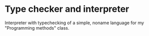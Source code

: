 # Type checker and interpreter
Interpreter with typechecking of a simple, noname language for my "Programming methods" class.